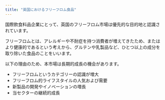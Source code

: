 ```yaml
---
title: "英国におけるフリーフロム食品"
---
```


国際飲食料品企業にとって、英国のフリーフロム市場は優先的な目的地と認識されています。

フリーフロムとは、アレルギーや不耐症を持つ消費者が増えてきたため、またはより健康的であるという考えから、グルテンや乳製品など、ひとつ以上の成分を取り除いた食品のことをいいます。

以下の理由のため、本市場は長期的成長の機会があります。
- フリーフロムというカテゴリーの認識が増大
- フリーフロム的ライフスタイルの人気および需要
- 新製品の開発やイノベーションの増長
- 当セクターの継続的成長